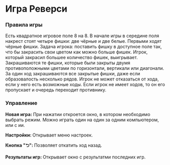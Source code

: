 # Игра Реверси

### Правила игры

Есть квадратное игровое поле 8 на 8. В начале игры в середине поля накрест стоят четыре фишки: две чёрные и две белые. Первыми ходят чёрные фишки. Задача игрока: поставить фишку в доступное поле так, что бы закрасить свои цветом как можно больше фишек. Игрок, который закрасил большее количество фишек, выигрывает. Закрашиваются те фишки, которые были закрыты двумя противоположными цветами по горизонтали, вертикали или диагонали. За один ход закрашиваются все закрытые фишки, даже если образовалость несколько рядов. Игрок не может отказаться от хода, если у него есть возможные ходы. Если игрок не имеет ходов, то он его пропускает и очередь переходит противнику.

### Управление

<b>Новая игра: </b> При нажатии откроется окно, в котором необходимо выбрать режим. Можно играть один на один за одним компьютером, или с ии.

<b>Настройки: </b> Открывает меню настроек.

<b>Кнопка "⮌": </b> Позволяет откатить ход назад.

<b>Результаты игр: </b> Открывает окно с результатми последних игр.
